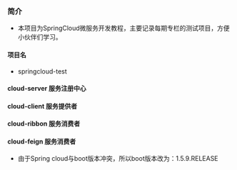 ### 简介
- 本项目为SpringCloud微服务开发教程，主要记录每期专栏的测试项目，方便小伙伴们学习。

#### 项目名
- springcloud-test

#### cloud-server 服务注册中心

#### cloud-client 服务提供者

#### cloud-ribbon 服务消费者

#### cloud-feign 服务消费者
- 由于Spring cloud与boot版本冲突，所以boot版本改为：1.5.9.RELEASE